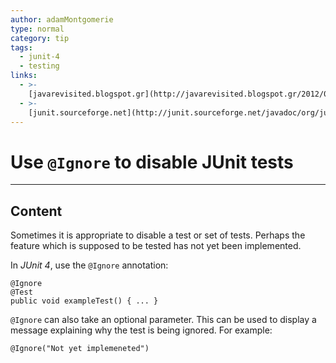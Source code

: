 ```yaml
---
author: adamMontgomerie
type: normal
category: tip
tags:
  - junit-4
  - testing
links:
  - >-
    [javarevisited.blogspot.gr](http://javarevisited.blogspot.gr/2012/06/junit4-annotations-test-examples-and.html){website}
  - >-
    [junit.sourceforge.net](http://junit.sourceforge.net/javadoc/org/junit/Ignore.html){website}
---
```


# Use `@Ignore` to disable JUnit tests


---

## Content

Sometimes it is appropriate to disable a test or set of tests. Perhaps the feature which is supposed to be tested has not yet been implemented.

In *JUnit 4*, use the `@Ignore` annotation:

```plain-text
@Ignore
@Test
public void exampleTest() { ... }
```

`@Ignore` can also take an optional parameter. This can be used to display a message explaining why the test is being ignored. For example:

```plain-text
@Ignore("Not yet implemeneted")
```
